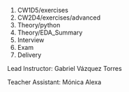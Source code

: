 1. CW1D5/exercises
2. CW2D4/exercises/advanced
3. Theory/python
4. Theory/EDA_Summary
5. Interview
6. Exam
7. Delivery

Lead Instructor: Gabriel Vázquez Torres

Teacher Assistant: Mónica Alexa